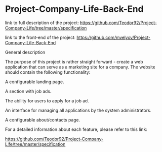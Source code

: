 # Project-Company-Life-Back-End

link to full description of the project: https://github.com/Teodor92/Project-Company-Life/tree/master/specification

link to the front-end of the project: https://github.com/mvelyov/Project-Company-Life-Back-End

General description

The purpose of this project is rather straight forward - create a web application that can serve as a marketing site for a company. The website should contain the following functionality:

A configurable landing page.

A section with job ads.

The ability for users to apply for a job ad.

An interface for managing all applications by the system administrators.

A configurable about/contacts page.

For a detailed information about each feature, please refer to this link:

https://github.com/Teodor92/Project-Company-Life/tree/master/specification
